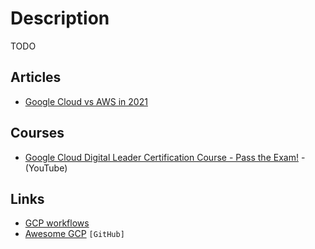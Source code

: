 # Description

TODO


## Articles

- [Google Cloud vs AWS in 2021](https://kinsta.com/blog/google-cloud-vs-aws/)


## Courses

- [Google Cloud Digital Leader Certification Course - Pass the Exam!](https://youtu.be/UGRDM86MBIQ) - (YouTube)


## Links

- [GCP workflows](https://cloud.google.com/workflows)
- [Awesome  GCP](https://github.com/GoogleCloudPlatform/awesome-google-cloud) `[GitHub]`

